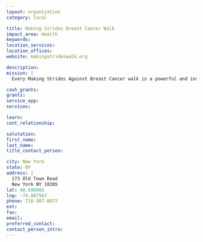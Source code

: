 ```yaml
---
layout: organization
category: local

title: Making Strides Breast Cancer Walk
impact_area: Health
keywords: 
location_services: 
location_offices: 
website: makingstrideswalk.org

description: 
mission: |
  Every Making Strides Against Breast Cancer walk is a powerful and inspiring opportunity to unite as a community to honor breast cancer survivors, raise awareness about steps we can take to reduce our risk of getting breast cancer, and raise money to help the American Cancer Society fight the disease with breast cancer research, information and services, and access to mammograms for women who need them. Since Making Strides began 20 years ago, breast cancer death rates have declined more than 32 percent.

cash_grants: 
grants: 
service_opp: 
services: 

learn: 
cont_relationship: 

salutation: 
first_name: 
last_name: 
title_contact_person: 

city: New York
state: NY
address: |
  173 Old Town Road  
  New York NY 10305
lat: 40.596003
lng: -74.087567
phone: 718-987-8872
ext: 
fax: 
email: 
preferred_contact: 
contact_person_intro: 
---
```

